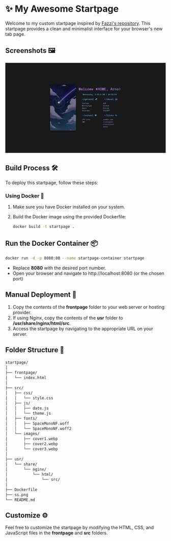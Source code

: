 


# ✨ My Awesome Startpage

Welcome to my custom startpage inspired by [Fazzi's repository](https://gitlab.com/fazzi/startpage). This startpage provides a clean and minimalist interface for your browser's new tab page.

## Screenshots 🖼️

![Startpage Screenshot](./ss.png)


## Build Process 🛠️

To deploy this startpage, follow these steps:

### Using Docker 🐋

1. Make sure you have Docker installed on your system.

2. Build the Docker image using the provided Dockerfile:

   ```bash
   docker build -t startpage .
   ```

## Run the Docker Container 📦

```bash
docker run -d -p 8080:80 --name startpage-container startpage
```

- Replace **8080** with the desired port number.
- Open your browser and navigate to http://localhost:8080 (or the chosen port)

## Manual Deployment 🔧

1. Copy the contents of the **frontpage** folder to your web server or hosting provider.
2. If using Nginx, copy the contents of the **usr** folder to **/usr/share/nginx/html/src**.
3. Access the startpage by navigating to the appropriate URL on your server.

## Folder Structure 📁

```
startpage/
│
├── frontpage/
│   └── index.html
│
├── src/
│   ├── css/
│   │   └── style.css
│   ├── js/
│   │   ├── date.js
│   │   └── theme.js
│   ├── fonts/
│   │   ├── SpaceMonoNF.woff
│   │   └── SpaceMonoNF.woff2
│   └── images/
│       ├── cover1.webp
│       ├── cover2.webp
│       └── cover3.webp
│
├── usr/
│   └── share/
│       └── nginx/
│           └── html/
│               └── src/
│
├── Dockerfile
├── ss.png
└── README.md
```

## Customize ⚙️

Feel free to customize the startpage by modifying the HTML, CSS, and JavaScript files in the **frontpage** and **src** folders.
